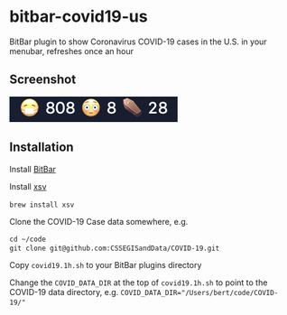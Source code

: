 # bitbar-covid19-us
BitBar plugin to show Coronavirus COVID-19 cases in the U.S. in your menubar, refreshes once an hour

## Screenshot

![screenshot](/screenshot.png)

## Installation

Install [BitBar](https://github.com/matryer/bitbar)

Install [xsv](https://github.com/BurntSushi/xsv)

`brew install xsv`

Clone the COVID-19 Case data somewhere, e.g.

```
cd ~/code
git clone git@github.com:CSSEGISandData/COVID-19.git
```

Copy `covid19.1h.sh` to your BitBar plugins directory

Change the `COVID_DATA_DIR` at the top of `covid19.1h.sh` to point to the COVID-19 data directory, e.g.
`COVID_DATA_DIR="/Users/bert/code/COVID-19/"`